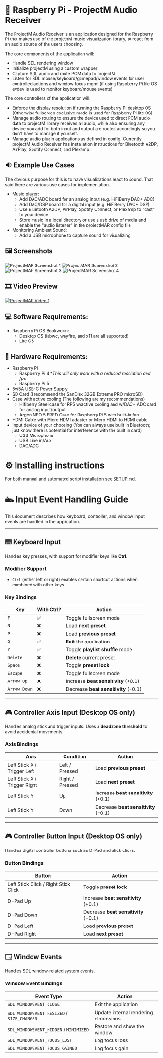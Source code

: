 # 🎵 Raspberry Pi - ProjectM Audio Receiver
The ProjectM Audio Receiver is an application designed for the Raspberry Pi that makes use of the projectM music visualization library, to react from an audio source of the users choosing.

The core components of the application will:
- Handle SDL rendering window
- Initialize projectM using a custom wrapper
- Capture SDL audio and route PCM data to projectM
- Listen for SDL mouse/keyboard/gamepad/window events for user controlled actions and window focus mgmt (if using Raspberry Pi lite OS evdev is used to monitor keyboard/mouse events)

The core controllers of the application will:
- Enforce the display resolution if running the Raspberry Pi desktop OS (Otherwise fullscreen exclusive mode is used for Raspberry Pi lite OS)
- Manage audio routing to ensure the device used to direct PCM audio data to projectM library receives all audio, while also ensuring any device you add for both input and output are routed accordingly so you don't have to manage it yourself.
- Manage audio plugin applications as defined in config.  Currently projectM Audio Receiver has installation instructions for Bluetooth A2DP, AirPlay, Spotify Connect, and Plexamp.

## 🔉 Example Use Cases
The obvious purpose for this is to have visualizations react to sound.  That said there are various use cases for implementation.
- Music player:
  - Add DAC/ADC board for an analog input (e.g. HiFiBerry DAC+ ADC)
  - Add DAC/DSP board for a digital input (e.g. HiFiBerry DAC+ DSP)
  - Use Bluetooth A2DP, AirPlay, Spotify Connect, or Plexamp to "cast" to your device
  - Store music in a local directory or use a usb drive of media and enable the "audio listener" in the projectMAR config file
- Monitoring Ambient Sound:
  - Add a USB microphone to capture sound for visualizing

## 🖼️ Screenshots
![ProjectMAR Screenshot 1](https://github.com/kholbrook1303/RPI5-Bookworm-ProjectM-Audio-Receiver/blob/main/resources/preview1.png)
![ProjectMAR Screenshot 2](https://github.com/kholbrook1303/RPI5-Bookworm-ProjectM-Audio-Receiver/blob/main/resources/preview2.png)
![ProjectMAR Screenshot 3](https://github.com/kholbrook1303/RPI5-Bookworm-ProjectM-Audio-Receiver/blob/main/resources/preview3.png)
![ProjectMAR Screenshot 4](https://github.com/kholbrook1303/RPI5-Bookworm-ProjectM-Audio-Receiver/blob/main/resources/preview4.png)

## 🎞️ Video Preview
[![ProjectMAR Video 1](https://img.youtube.com/vi/8kj53j3EDec/0.jpg)](https://www.youtube.com/watch?v=8kj53j3EDec)

## 💻 Software Requirements:
- Raspberry Pi OS Bookworm:
  - Desktop OS (labwc, wayfire, and x11 are all supported)
  - Lite OS

## 🔩 Hardware Requirements:

- Raspberry Pi
  - Raspberry Pi 4  **This will only work with a reduced resolution and fps*
  - Raspberry Pi 5
- 5v/5A USB-C Power Supply
- SD Card (I recommend the SanDisk 32GB Extreme PRO microSD)
- Case with active cooling (The following are my recommendations)
    - Hifiberry Steel case for RP5 w/active cooling and w/DAC+ ADC card for analog input/output
    - Argon NEO 5 BRED Case for Raspberry Pi 5 with built-in fan
- HDMI Cable with Micro HDMI adapter or Micro HDMI to HDMI cable
- Input device of your choosing (You can always use built in Bluetooth; just know there is potential for interference with the built in card)
    - USB Microphone
    - USB Line in/Aux
    - DAC/ADC

# ⚙️ Installing instructions
For both manual and automated script installation see [SETUP.md](SETUP.md).

# 🖦 Input Event Handling Guide

This document describes how keyboard, controller, and window input events are handled in the application.

---

## ⌨️ Keyboard Input

Handles key presses, with support for modifier keys like **Ctrl**.

### Modifier Support
- `Ctrl` (either left or right) enables certain shortcut actions when combined with other keys.

### Key Bindings

| Key            | With Ctrl? | Action                                  |
|----------------|------------|-----------------------------------------|
| `F`            | ✅         | Toggle fullscreen mode                  |
| `N`            | ❌         | Load **next preset**                    |
| `P`            | ❌         | Load **previous preset**                |
| `Q`            | ✅         | **Exit** the application                |
| `Y`            | ✅         | Toggle **playlist shuffle** mode        |
| `Delete`       | ❌         | **Delete** current preset               |
| `Space`        | ❌         | Toggle **preset lock**                  |
| `Escape`       | ❌         | Toggle fullscreen mode                  |
| `Arrow Up`     | ❌         | Increase **beat sensitivity** (+0.1)    |
| `Arrow Down`   | ❌         | Decrease **beat sensitivity** (−0.1)    |

---

## 🎮 Controller Axis Input (Desktop OS only)

Handles analog stick and trigger inputs. Uses a **deadzone threshold** to avoid accidental movements.

### Axis Bindings

| Axis                          | Condition       | Action                          |
|-------------------------------|------------------|----------------------------------|
| Left Stick X / Trigger Left   | Left / Pressed   | Load **previous preset**         |
| Left Stick X / Trigger Right  | Right / Pressed  | Load **next preset**             |
| Left Stick Y                  | Up               | Increase **beat sensitivity** (+0.1) |
| Left Stick Y                  | Down             | Decrease **beat sensitivity** (−0.1) |

---

## 🎮 Controller Button Input (Desktop OS only)

Handles digital controller buttons such as D-Pad and stick clicks.

### Button Bindings

| Button                           | Action                        |
|----------------------------------|-------------------------------|
| Left Stick Click / Right Stick Click | Toggle **preset lock**      |
| D-Pad Up                         | Increase **beat sensitivity** (+0.1) |
| D-Pad Down                       | Decrease **beat sensitivity** (−0.1) |
| D-Pad Left                       | Load **previous preset**      |
| D-Pad Right                      | Load **next preset**          |

---

## 🗔 Window Events

Handles SDL window-related system events.

### Window Event Bindings

| Event Type                                | Action                                |
|-------------------------------------------|----------------------------------------|
| `SDL_WINDOWEVENT_CLOSE`                   | Exit the application                   |
| `SDL_WINDOWEVENT_RESIZED` / `SIZE_CHANGED`| Update internal rendering dimensions   |
| `SDL_WINDOWEVENT_HIDDEN` / `MINIMIZED`    | Restore and show the window           |
| `SDL_WINDOWEVENT_FOCUS_LOST`              | Log focus loss                         |
| `SDL_WINDOWEVENT_FOCUS_GAINED`            | Log focus gain                         |
